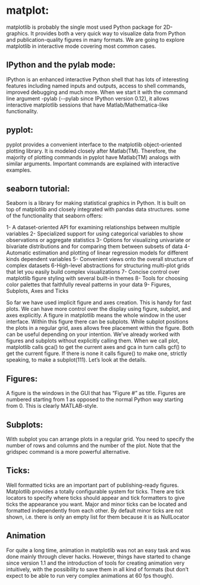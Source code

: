 # matplot:
matplotlib is probably the single most used Python package for 2D-graphics. It provides both a very quick way to visualize data from Python and publication-quality figures in many formats. We are going to explore matplotlib in interactive mode covering most common cases.

## IPython and the pylab mode:
IPython is an enhanced interactive Python shell that has lots of interesting features including named inputs and outputs, access to shell commands, improved debugging and much more. When we start it with the command line argument -pylab (--pylab since IPython version 0.12), it allows interactive matplotlib sessions that have Matlab/Mathematica-like functionality.

## pyplot:
pyplot provides a convenient interface to the matplotlib object-oriented plotting library. It is modeled closely after Matlab(TM). Therefore, the majority of plotting commands in pyplot have Matlab(TM) analogs with similar arguments. Important commands are explained with interactive examples.

## seaborn tutorial:
Seaborn is a library for making statistical graphics in Python. It is built on top of matplotlib and closely integrated with pandas data structures.
some of the functionality that seaborn offers:

1- A dataset-oriented API for examining relationships between multiple variables
2- Specialized support for using categorical variables to show observations or aggregate statistics
3- Options for visualizing univariate or bivariate distributions and for comparing them between subsets of data
4- Automatic estimation and plotting of linear regression models for different kinds dependent variables
5- Convenient views onto the overall structure of complex datasets
6-High-level abstractions for structuring multi-plot grids that let you easily build complex visualizations
7- Concise control over matplotlib figure styling with several built-in themes
8- Tools for choosing color palettes that faithfully reveal patterns in your data
9- Figures, Subplots, Axes and Ticks

So far we have used implicit figure and axes creation. This is handy for fast plots. We can have more control over the display using figure, subplot, and axes explicitly. A figure in matplotlib means the whole window in the user interface. Within this figure there can be subplots. While subplot positions the plots in a regular grid, axes allows free placement within the figure. Both can be useful depending on your intention. We’ve already worked with figures and subplots without explicitly calling them. When we call plot, matplotlib calls gca() to get the current axes and gca in turn calls gcf() to get the current figure. If there is none it calls figure() to make one, strictly speaking, to make a subplot(111). Let’s look at the details.

## Figures:
A figure is the windows in the GUI that has “Figure #” as title. Figures are numbered starting from 1 as opposed to the normal Python way starting from 0. This is clearly MATLAB-style.

## Subplots:
With subplot you can arrange plots in a regular grid. You need to specify the number of rows and columns and the number of the plot. Note that the gridspec command is a more powerful alternative.

## Ticks:
Well formatted ticks are an important part of publishing-ready figures. Matplotlib provides a totally configurable system for ticks. There are tick locators to specify where ticks should appear and tick formatters to give ticks the appearance you want. Major and minor ticks can be located and formatted independently from each other. By default minor ticks are not shown, i.e. there is only an empty list for them because it is as NullLocator

## Animation
For quite a long time, animation in matplotlib was not an easy task and was done mainly through clever hacks. However, things have started to change since version 1.1 and the introduction of tools for creating animation very intuitively, with the possibility to save them in all kind of formats (but don’t expect to be able to run very complex animations at 60 fps though).
